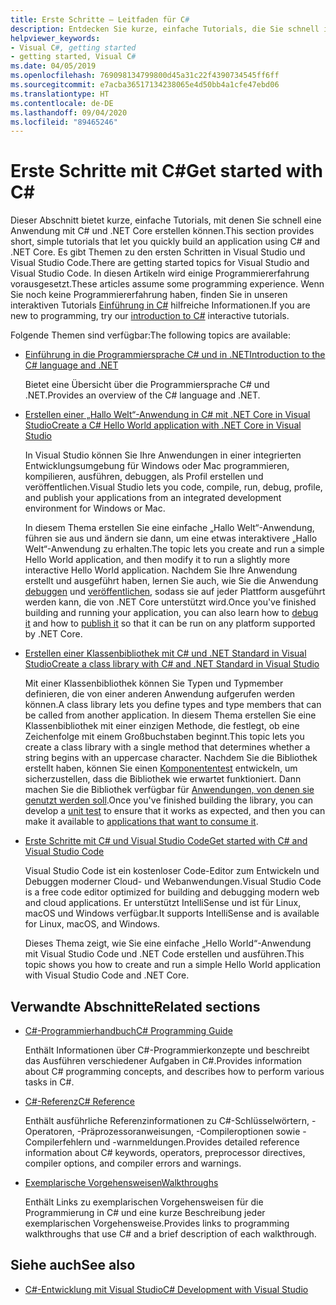```yaml
---
title: Erste Schritte – Leitfaden für C#
description: Entdecken Sie kurze, einfache Tutorials, die Sie schnell in C#-Konzepte und das Schreiben von .NET Core-Anwendungen einführen.
helpviewer_keywords:
- Visual C#, getting started
- getting started, Visual C#
ms.date: 04/05/2019
ms.openlocfilehash: 769098134799800d45a31c22f4390734545ff6ff
ms.sourcegitcommit: e7acba36517134238065e4d50bb4a1cfe47ebd06
ms.translationtype: HT
ms.contentlocale: de-DE
ms.lasthandoff: 09/04/2020
ms.locfileid: "89465246"
---
```

# <a name="get-started-with-c"></a><span data-ttu-id="05fc0-103">Erste Schritte mit C\#</span><span class="sxs-lookup"><span data-stu-id="05fc0-103">Get started with C\#</span></span>

<span data-ttu-id="05fc0-104">Dieser Abschnitt bietet kurze, einfache Tutorials, mit denen Sie schnell eine Anwendung mit C# und .NET Core erstellen können.</span><span class="sxs-lookup"><span data-stu-id="05fc0-104">This section provides short, simple tutorials that let you quickly build an application using C# and .NET Core.</span></span> <span data-ttu-id="05fc0-105">Es gibt Themen zu den ersten Schritten in Visual Studio und Visual Studio Code.</span><span class="sxs-lookup"><span data-stu-id="05fc0-105">There are getting started topics for Visual Studio and Visual Studio Code.</span></span> <span data-ttu-id="05fc0-106">In diesen Artikeln wird einige Programmiererfahrung vorausgesetzt.</span><span class="sxs-lookup"><span data-stu-id="05fc0-106">These articles assume some programming experience.</span></span> <span data-ttu-id="05fc0-107">Wenn Sie noch keine Programmiererfahrung haben, finden Sie in unseren interaktiven Tutorials [Einführung in C#](../tutorials/intro-to-csharp/index.md) hilfreiche Informationen.</span><span class="sxs-lookup"><span data-stu-id="05fc0-107">If you are new to programming, try our [introduction to C#](../tutorials/intro-to-csharp/index.md) interactive tutorials.</span></span>

<span data-ttu-id="05fc0-108">Folgende Themen sind verfügbar:</span><span class="sxs-lookup"><span data-stu-id="05fc0-108">The following topics are available:</span></span>

- [<span data-ttu-id="05fc0-109">Einführung in die Programmiersprache C# und in .NET</span><span class="sxs-lookup"><span data-stu-id="05fc0-109">Introduction to the C# language and .NET</span></span>](introduction-to-the-csharp-language-and-the-net-framework.md)

     <span data-ttu-id="05fc0-110">Bietet eine Übersicht über die Programmiersprache C# und .NET.</span><span class="sxs-lookup"><span data-stu-id="05fc0-110">Provides an overview of the C# language and .NET.</span></span>

- [<span data-ttu-id="05fc0-111">Erstellen einer „Hallo Welt“-Anwendung in C# mit .NET Core in Visual Studio</span><span class="sxs-lookup"><span data-stu-id="05fc0-111">Create a C# Hello World application with .NET Core in Visual Studio</span></span>](../../core/tutorials/with-visual-studio.md)

   <span data-ttu-id="05fc0-112">In Visual Studio können Sie Ihre Anwendungen in einer integrierten Entwicklungsumgebung für Windows oder Mac programmieren, kompilieren, ausführen, debuggen, als Profil erstellen und veröffentlichen.</span><span class="sxs-lookup"><span data-stu-id="05fc0-112">Visual Studio lets you code, compile, run, debug, profile, and publish your applications from an integrated development environment for Windows or Mac.</span></span>

   <span data-ttu-id="05fc0-113">In diesem Thema erstellen Sie eine einfache „Hallo Welt“-Anwendung, führen sie aus und ändern sie dann, um eine etwas interaktivere „Hallo Welt“-Anwendung zu erhalten.</span><span class="sxs-lookup"><span data-stu-id="05fc0-113">The topic lets you create and run a simple Hello World application, and then modify it to run a slightly more interactive Hello World application.</span></span> <span data-ttu-id="05fc0-114">Nachdem Sie Ihre Anwendung erstellt und ausgeführt haben, lernen Sie auch, wie Sie die Anwendung [debuggen](../../core/tutorials/debugging-with-visual-studio.md) und [veröffentlichen](../../core/tutorials/publishing-with-visual-studio.md), sodass sie auf jeder Plattform ausgeführt werden kann, die von .NET Core unterstützt wird.</span><span class="sxs-lookup"><span data-stu-id="05fc0-114">Once you've finished building and running your application, you can also learn how to [debug it](../../core/tutorials/debugging-with-visual-studio.md) and how to [publish it](../../core/tutorials/publishing-with-visual-studio.md) so that it can be run on any platform supported by .NET Core.</span></span>

- [<span data-ttu-id="05fc0-115">Erstellen einer Klassenbibliothek mit C# und .NET Standard in Visual Studio</span><span class="sxs-lookup"><span data-stu-id="05fc0-115">Create a class library with C# and .NET Standard in Visual Studio</span></span>](../../core/tutorials/library-with-visual-studio.md)

   <span data-ttu-id="05fc0-116">Mit einer Klassenbibliothek können Sie Typen und Typmember definieren, die von einer anderen Anwendung aufgerufen werden können.</span><span class="sxs-lookup"><span data-stu-id="05fc0-116">A class library lets you define types and type members that can be called from another application.</span></span> <span data-ttu-id="05fc0-117">In diesem Thema erstellen Sie eine Klassenbibliothek mit einer einzigen Methode, die festlegt, ob eine Zeichenfolge mit einem Großbuchstaben beginnt.</span><span class="sxs-lookup"><span data-stu-id="05fc0-117">This topic lets you create a class library with a single method that determines whether a string begins with an uppercase character.</span></span> <span data-ttu-id="05fc0-118">Nachdem Sie die Bibliothek erstellt haben, können Sie einen [Komponententest](../../core/tutorials/testing-library-with-visual-studio.md) entwickeln, um sicherzustellen, dass die Bibliothek wie erwartet funktioniert. Dann machen Sie die Bibliothek verfügbar für [Anwendungen, von denen sie genutzt werden soll](/nuget/quickstart/install-and-use-a-package-in-visual-studio).</span><span class="sxs-lookup"><span data-stu-id="05fc0-118">Once you've finished building the library, you can develop a [unit test](../../core/tutorials/testing-library-with-visual-studio.md) to ensure that it works as expected, and then you can make it available to [applications that want to consume it](/nuget/quickstart/install-and-use-a-package-in-visual-studio).</span></span>

- [<span data-ttu-id="05fc0-119">Erste Schritte mit C# und Visual Studio Code</span><span class="sxs-lookup"><span data-stu-id="05fc0-119">Get started with C# and Visual Studio Code</span></span>](../../core/tutorials/with-visual-studio-code.md)

   <span data-ttu-id="05fc0-120">Visual Studio Code ist ein kostenloser Code-Editor zum Entwickeln und Debuggen moderner Cloud- und Webanwendungen.</span><span class="sxs-lookup"><span data-stu-id="05fc0-120">Visual Studio Code is a free code editor optimized for building and debugging modern web and cloud applications.</span></span> <span data-ttu-id="05fc0-121">Er unterstützt IntelliSense und ist für Linux, macOS und Windows verfügbar.</span><span class="sxs-lookup"><span data-stu-id="05fc0-121">It supports IntelliSense and is available for Linux, macOS, and Windows.</span></span>

   <span data-ttu-id="05fc0-122">Dieses Thema zeigt, wie Sie eine einfache „Hello World“-Anwendung mit Visual Studio Code und .NET Code erstellen und ausführen.</span><span class="sxs-lookup"><span data-stu-id="05fc0-122">This topic shows you how to create and run a simple Hello World application with Visual Studio Code and .NET Core.</span></span>

## <a name="related-sections"></a><span data-ttu-id="05fc0-123">Verwandte Abschnitte</span><span class="sxs-lookup"><span data-stu-id="05fc0-123">Related sections</span></span>

- [<span data-ttu-id="05fc0-124">C#-Programmierhandbuch</span><span class="sxs-lookup"><span data-stu-id="05fc0-124">C# Programming Guide</span></span>](../programming-guide/index.md)

    <span data-ttu-id="05fc0-125">Enthält Informationen über C#-Programmierkonzepte und beschreibt das Ausführen verschiedener Aufgaben in C#.</span><span class="sxs-lookup"><span data-stu-id="05fc0-125">Provides information about C# programming concepts, and describes how to perform various tasks in C#.</span></span>

- [<span data-ttu-id="05fc0-126">C#-Referenz</span><span class="sxs-lookup"><span data-stu-id="05fc0-126">C# Reference</span></span>](../language-reference/index.md)

    <span data-ttu-id="05fc0-127">Enthält ausführliche Referenzinformationen zu C#-Schlüsselwörtern, -Operatoren, -Präprozessoranweisungen, -Compileroptionen sowie -Compilerfehlern und -warnmeldungen.</span><span class="sxs-lookup"><span data-stu-id="05fc0-127">Provides detailed reference information about C# keywords, operators, preprocessor directives, compiler options, and compiler errors and warnings.</span></span>

- [<span data-ttu-id="05fc0-128">Exemplarische Vorgehensweisen</span><span class="sxs-lookup"><span data-stu-id="05fc0-128">Walkthroughs</span></span>](../walkthroughs.md)

    <span data-ttu-id="05fc0-129">Enthält Links zu exemplarischen Vorgehensweisen für die Programmierung in C# und eine kurze Beschreibung jeder exemplarischen Vorgehensweise.</span><span class="sxs-lookup"><span data-stu-id="05fc0-129">Provides links to programming walkthroughs that use C# and a brief description of each walkthrough.</span></span>

## <a name="see-also"></a><span data-ttu-id="05fc0-130">Siehe auch</span><span class="sxs-lookup"><span data-stu-id="05fc0-130">See also</span></span>

- [<span data-ttu-id="05fc0-131">C#-Entwicklung mit Visual Studio</span><span class="sxs-lookup"><span data-stu-id="05fc0-131">C# Development with Visual Studio</span></span>](/visualstudio/get-started/csharp/)
